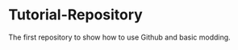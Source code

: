 Tutorial-Repository
===================

The first repository to show how to use Github and basic modding.
